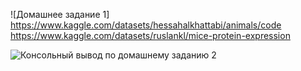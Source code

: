 ![Домашнее задание 1]
https://www.kaggle.com/datasets/hessahalkhattabi/animals/code
https://www.kaggle.com/datasets/ruslankl/mice-protein-expression


![Консольный вывод по домашнему заданию 2](images/homework_2.jpg)